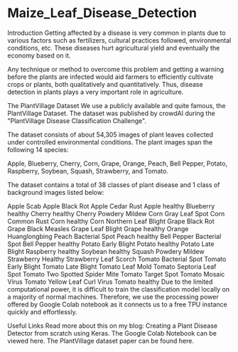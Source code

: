 # Maize_Leaf_Disease_Detection
Introduction
Getting affected by a disease is very common in plants due to various factors such as fertilizers, cultural practices followed, environmental conditions, etc. These diseases hurt agricultural yield and eventually the economy based on it. 

Any technique or method to overcome this problem and getting a warning before the plants are infected would aid farmers to efficiently cultivate crops or plants, both qualitatively and quantitatively. Thus, disease detection in plants plays a very important role in agriculture.

The PlantVillage Dataset
We use a publicly available and quite famous, the PlantVillage Dataset. The dataset was published by crowdAI during the "PlantVillage Disease Classification Challenge". 

The dataset consists of about 54,305 images of plant leaves collected under controlled environmental conditions. The plant images span the following 14 species:

Apple, Blueberry, Cherry, Corn, Grape, Orange, Peach, Bell Pepper, Potato, Raspberry, Soybean, Squash, Strawberry, and Tomato.

The dataset contains a total of 38 classes of plant disease and 1 class of background images listed below:

Apple Scab
Apple Black Rot
Apple Cedar Rust
Apple healthy
Blueberry healthy
Cherry healthy
Cherry Powdery Mildew
Corn Gray Leaf Spot
Corn Common Rust
Corn healthy
Corn Northern Leaf Blight
Grape Black Rot
Grape Black Measles
Grape Leaf Blight
Grape healthy
Orange Huanglongbing
Peach Bacterial Spot
Peach healthy
Bell Pepper Bacterial Spot
Bell Pepper healthy
Potato Early Blight
Potato healthy
Potato Late Blight
Raspberry healthy
Soybean healthy
Squash Powdery Mildew
Strawberry Healthy
Strawberry Leaf Scorch
Tomato Bacterial Spot
Tomato Early Blight
Tomato Late Blight
Tomato Leaf Mold
Tomato Septoria Leaf Spot
Tomato Two Spotted Spider Mite
Tomato Target Spot
Tomato Mosaic Virus
Tomato Yellow Leaf Curl Virus
Tomato healthy
Due to the limited computational power, it is difficult to train the classification model locally on a majority of normal machines. Therefore, we use the processing power offered by Google Colab notebook as it connects us to a free TPU instance quickly and effortlessly.

Useful Links
Read more about this on my blog: Creating a Plant Disease Detector from scratch using Keras.
The Google Colab Notebook can be viewed here.
The PlantVillage dataset paper can be found here.
